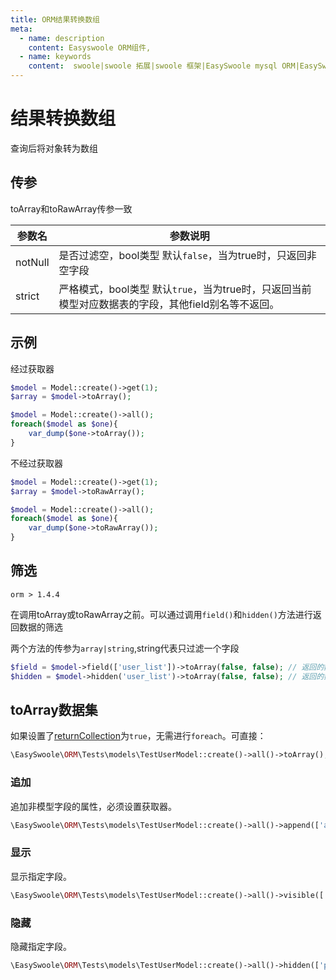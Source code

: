 ```yaml
---
title: ORM结果转换数组
meta:
  - name: description
    content: Easyswoole ORM组件,
  - name: keywords
    content:  swoole|swoole 拓展|swoole 框架|EasySwoole mysql ORM|EasySwoole ORM|Swoole mysqli协程客户端|swoole ORM|查询|ORM结果转换数组
---
```


# 结果转换数组

查询后将对象转为数组

## 传参

toArray和toRawArray传参一致

| 参数名       |  参数说明                                                     |
| --------------- | ------------------------------------------------------------ |
| notNull | 是否过滤空，bool类型 默认`false`，当为true时，只返回非空字段 |
| strict | 严格模式，bool类型 默认`true`，当为true时，只返回当前模型对应数据表的字段，其他field别名等不返回。 |


## 示例

经过获取器
```php
$model = Model::create()->get(1);
$array = $model->toArray();

$model = Model::create()->all();
foreach($model as $one){
    var_dump($one->toArray());
}
```


不经过获取器
```php
$model = Model::create()->get(1);
$array = $model->toRawArray();

$model = Model::create()->all();
foreach($model as $one){
    var_dump($one->toRawArray());
}
```

## 筛选

`orm > 1.4.4`

在调用toArray或toRawArray之前。可以通过调用`field()`和`hidden()`方法进行返回数据的筛选

两个方法的传参为`array|string`,string代表只过滤一个字段

```php
$field = $model->field(['user_list'])->toArray(false, false); // 返回的数组里只有user_list一个元素
$hidden = $model->hidden('user_list')->toArray(false, false); // 返回的数组里过滤了user_list元素

```

## toArray数据集

如果设置了[returnCollection](/Components/Orm/core.html)为`true`，无需进行`foreach`。可直接：

```php
\EasySwoole\ORM\Tests\models\TestUserModel::create()->all()->toArray();
```

### 追加

追加非模型字段的属性，必须设置获取器。

```php
\EasySwoole\ORM\Tests\models\TestUserModel::create()->all()->append(['a' => 1])->toArray();
```

### 显示

显示指定字段。

```php
\EasySwoole\ORM\Tests\models\TestUserModel::create()->all()->visible(['username','password'])->toArray();
``` 

### 隐藏

隐藏指定字段。

```php
\EasySwoole\ORM\Tests\models\TestUserModel::create()->all()->hidden(['password'])->toArray();
``` 